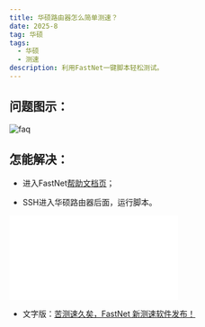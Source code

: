 ```yaml
---
title: 华硕路由器怎么简单测速？
date: 2025-8
tag: 华硕
tags: 
  - 华硕
  - 测速 
description: 利用FastNet一键脚本轻松测试。
---
```


## 问题图示：

![faq](/assets/posts/fastnet.png)


## 怎能解决：

- 进入FastNet[帮助文档页](https://fw.koolcenter.com/binary/fastnet/)；

- SSH进入华硕路由器后面，运行脚本。

<iframe src="//player.bilibili.com/player.html?isOutside=true&aid=114976626904551&bvid=BV1b14RzsENg&cid=31507352124&p=1&autoplay=0" scrolling="no" border="0" frameborder="no" framespacing="0" allowfullscreen="true"></iframe>

- 文字版：[苦测速久矣，FastNet 新测速软件发布！](https://mp.weixin.qq.com/s/beDaqrVgtaDP4iySLswE3Q)

